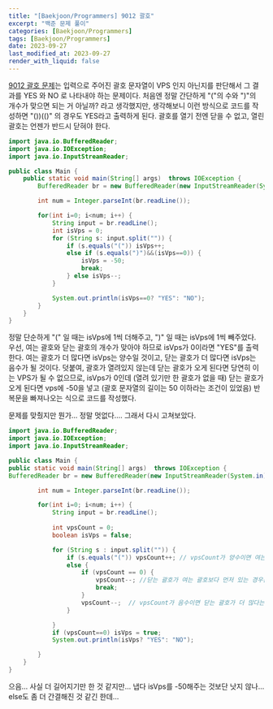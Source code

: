 ```yaml
---
title: "[Baekjoon/Programmers] 9012 괄호"
excerpt: "백준 문제 풀이"
categories: [Baekjoon/Programmers]
tags: [Baekjoon/Programmers]
date: 2023-09-27
last_modified_at: 2023-09-27
render_with_liquid: false
---
```


[9012 괄호 문제](https://www.acmicpc.net/problem/9012)는 입력으로 주어진 괄호 문자열이 VPS 인지 아닌지를 판단해서 그 결과를 YES 와 NO 로 나타내야 하는 문제이다. 
처음엔 정말 간단하게 "("의 수와 ")"의 개수가 맞으면 되는 거 아닐까? 라고 생각했지만, 생각해보니 이런 방식으로 코드를 작성하면 "())(()" 의 경우도 YES라고 출력하게 된다. 괄호를 열기 전엔 닫을 수 없고, 열린 괄호는 언젠가 반드시 닫혀야 한다. 

```java
import java.io.BufferedReader;
import java.io.IOException;
import java.io.InputStreamReader;

public class Main {
    public static void main(String[] args)  throws IOException {
        BufferedReader br = new BufferedReader(new InputStreamReader(System.in));

        int num = Integer.parseInt(br.readLine());

        for(int i=0; i<num; i++) {
            String input = br.readLine();
            int isVps = 0;
            for (String s: input.split("")) {
                if (s.equals("(")) isVps++;
                else if (s.equals(")")&&(isVps==0)) {
                    isVps = -50;
                    break;
                } else isVps--;
            }

            System.out.println(isVps==0? "YES": "NO");
        }
    }
}
```

정말 단순하게 "(" 일 때는 isVps에 1씩 더해주고, ")" 일 때는 isVps에 1씩 빼주었다. 우선, 여는 괄호와 닫는 괄호의 개수가 맞아야 하므로 isVps가 0이라면 "YES"를 출력한다. 
여는 괄호가 더 많다면 isVps는 양수일 것이고, 닫는 괄호가 더 많다면 isVps는 음수가 될 것이다.
덧붙여, 괄호가 열려있지 않는데 닫는 괄호가 오게 된다면 당연히 이는 VPS가 될 수 없으므로, isVps가 0인데 (열려 있기만 한 괄호가 없을 때) 닫는 괄호가 오게 된다면 vps에 -50을 넣고 (괄호 문자열의 길이는 50 이하라는 조건이 있었음) 반복문을 빠져나오는 식으로 코드를 작성했다.

문제를 맞췄지만 뭔가... 정말 멋없다.... 그래서 다시 고쳐보았다.

```java
import java.io.BufferedReader;
import java.io.IOException;
import java.io.InputStreamReader;

public class Main {
public static void main(String[] args)  throws IOException {
BufferedReader br = new BufferedReader(new InputStreamReader(System.in));

        int num = Integer.parseInt(br.readLine());

        for(int i=0; i<num; i++) {
            String input = br.readLine();
            
            int vpsCount = 0;
            boolean isVps = false;

            for (String s : input.split("")) {
                if (s.equals("(")) vpsCount++; // vpsCount가 양수이면 여는 괄호가 더 많다는 뜻
                else {
                    if (vpsCount == 0) {
                        vpsCount--; //닫는 괄호가 여는 괄호보다 먼저 있는 경우는 무조건 VPS가 아니다. 더 볼 필요가 없으므로 break
                        break;
                    }
                    vpsCount--;  // vpsCount가 음수이면 닫는 괄호가 더 많다는 뜻
                }

            }
            if (vpsCount==0) isVps = true;
            System.out.println(isVps? "YES": "NO");

        }
    }
}
```
으음... 사실 더 길어지기만 한 것 같지만... 냅다 isVps를 -50해주는 것보단 낫지 않나... else도 좀 더 간결해진 것 같긴 한데... 

